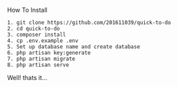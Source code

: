 <p> How To Install </p>

    1. git clone https://github.com/201611039/quick-to-do
    2. cd quick-to-do
    3. composer install
    4. cp .env.example .env
    5. Set up database name and create database
    6. php artisan key:generate
    7. php artisan migrate
    8. php artisan serve
    
<p> Well! thats it... </p>
